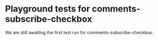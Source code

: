 # Playground tests for comments-subscribe-checkbox
We are still awaiting the first test run for comments-subscribe-checkbox.
